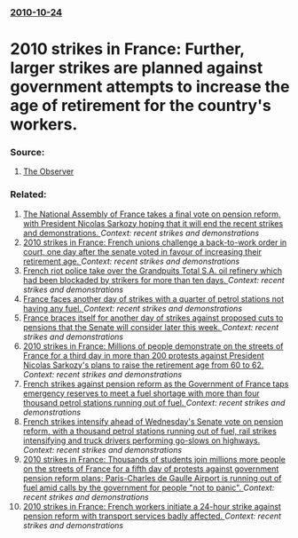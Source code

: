 ### [2010-10-24](/news/2010/10/24/index.md)

# 2010 strikes in France: Further, larger strikes are planned against government attempts to increase the age of retirement for the country's workers. 




### Source:

1. [The Observer](http://www.guardian.co.uk/world/2010/oct/24/pensions-strikes-paris-senate-students)

### Related:

1. [The National Assembly of France takes a final vote on pension reform, with President Nicolas Sarkozy hoping that it will end the recent strikes and demonstrations. ](/news/2010/10/27/the-national-assembly-of-france-takes-a-final-vote-on-pension-reform-with-president-nicolas-sarkozy-hoping-that-it-will-end-the-recent-stri.md) _Context: recent strikes and demonstrations_
2. [2010 strikes in France: French unions challenge a back-to-work order in court, one day after the senate voted in favour of increasing their retirement age. ](/news/2010/10/23/2010-strikes-in-france-french-unions-challenge-a-back-to-work-order-in-court-one-day-after-the-senate-voted-in-favour-of-increasing-their.md) _Context: recent strikes and demonstrations_
3. [French riot police take over the Grandpuits Total S.A. oil refinery which had been blockaded by strikers for more than ten days. ](/news/2010/10/22/french-riot-police-take-over-the-grandpuits-total-s-a-oil-refinery-which-had-been-blockaded-by-strikers-for-more-than-ten-days.md) _Context: recent strikes and demonstrations_
4. [France faces another day of strikes with a quarter of petrol stations not having any fuel. ](/news/2010/10/21/france-faces-another-day-of-strikes-with-a-quarter-of-petrol-stations-not-having-any-fuel.md) _Context: recent strikes and demonstrations_
5. [France braces itself for another day of strikes against proposed cuts to pensions that the Senate will consider later this week. ](/news/2010/10/20/france-braces-itself-for-another-day-of-strikes-against-proposed-cuts-to-pensions-that-the-senate-will-consider-later-this-week.md) _Context: recent strikes and demonstrations_
6. [2010 strikes in France: Millions of people demonstrate on the streets of France for a third day in more than 200 protests against President Nicolas Sarkozy's plans to raise the retirement age from 60 to 62. ](/news/2010/10/2/2010-strikes-in-france-millions-of-people-demonstrate-on-the-streets-of-france-for-a-third-day-in-more-than-200-protests-against-president.md) _Context: recent strikes and demonstrations_
7. [French strikes against pension reform as the Government of France taps emergency reserves to meet a fuel shortage with more than four thousand petrol stations running out of fuel. ](/news/2010/10/19/french-strikes-against-pension-reform-as-the-government-of-france-taps-emergency-reserves-to-meet-a-fuel-shortage-with-more-than-four-thousa.md) _Context: recent strikes and demonstrations_
8. [French strikes intensify ahead of Wednesday's Senate vote on pension reform, with a thousand petrol stations running out of fuel, rail strikes intensifying and truck drivers performing go-slows on highways. ](/news/2010/10/18/french-strikes-intensify-ahead-of-wednesday-s-senate-vote-on-pension-reform-with-a-thousand-petrol-stations-running-out-of-fuel-rail-strik.md) _Context: recent strikes and demonstrations_
9. [2010 strikes in France: Thousands of students join millions more people on the streets of France for a fifth day of protests against government pension reform plans; Paris-Charles de Gaulle Airport is running out of fuel amid calls by the government for people "not to panic". ](/news/2010/10/16/2010-strikes-in-france-thousands-of-students-join-millions-more-people-on-the-streets-of-france-for-a-fifth-day-of-protests-against-governm.md) _Context: recent strikes and demonstrations_
10. [2010 strikes in France: French workers initiate a 24-hour strike against pension reform with transport services badly affected. ](/news/2010/10/12/2010-strikes-in-france-french-workers-initiate-a-24-hour-strike-against-pension-reform-with-transport-services-badly-affected.md) _Context: recent strikes and demonstrations_
